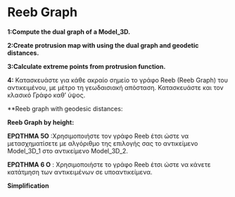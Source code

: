 # Reeb Graph

**1:Compute the dual graph of a Model_3D.**

**2:Create protrusion map with using the dual graph and geodetic distances.**
 
**3:Calculate extreme points from protrusion function.**

**4:** Κατασκευάστε για κάθε ακραίο σημείο το γράφο Reeb (Reeb Graph)
του αντικειμένου, με μέτρο τη γεωδαισιακή απόσταση. Κατασκευάστε και τον
κλασικό Γράφο καθ’ ύψος.

**Reeb graph with geodesic distances: 

**Reeb Graph by height:** 

**ΕΡΩΤΗΜΑ 5Ο** :Χρησιμοποιήστε τον γράφο Reeb έτσι ώστε να μετασχηματίσετε με
αλγόριθμο της επιλογής σας το αντικείμενο Model_3D_1 στο αντικείμενο
Model_3D_2.
 
**ΕΡΩΤΗΜΑ 6 Ο** : Χρησιμοποιήστε το γράφο Reeb έτσι ώστε να κάνετε κατάτμηση των
αντικειμένων σε υποαντικείμενα.

**Simplification**
